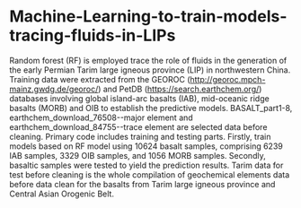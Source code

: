 # Machine-Learning-to-train-models-tracing-fluids-in-LIPs
Random forest (RF) is employed trace the role of fluids in the generation of the early Permian Tarim large igneous province (LIP) in northwestern China. Training data were extracted from the GEOROC (http://georoc.mpch-mainz.gwdg.de/georoc/) and PetDB (https://search.earthchem.org/) databases involving global island-arc basalts (IAB), mid-oceanic ridge basalts (MORB) and OIB to establish the predictive models. BASALT_part1-8, earthchem_download_76508--major element and earthchem_download_84755--trace element are selected data before cleaning. Primary code includes training and testing parts. Firstly, train models based on RF model using 10624 basalt samples, comprising 6239 IAB samples, 3329 OIB samples, and 1056 MORB samples. Secondly, basaltic samples were tested to yield the prediction results. Tarim data for test before cleaning is the whole compilation of geochemical elements data before data clean for the basalts from Tarim large igneous province and Central Asian Orogenic Belt.

